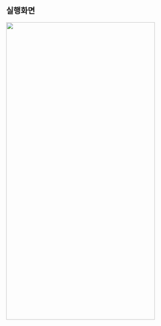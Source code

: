 ## 실행화면

<img src="https://user-images.githubusercontent.com/62470991/179027606-39d156ba-257e-4b6c-86a7-8d3c49bbf557.png" width="400" height="800"/>